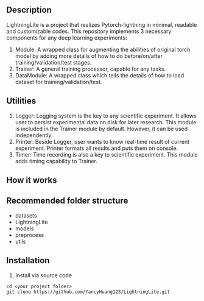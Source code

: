 ## Description
LightningLite is a project that realizes Pytorch-lightning in minimal, readable and customizable codes. This repository implements 3 necessary components for any deep learning experiments:
1. Module: A wrapped class for augmenting the abilities of original torch model by adding more details of how to do before/on/after training/validation/test stages.
2. Trainer: A general training processor, capable for any tasks.
3. DataModule: A wrapped class which tells the details of how to load dataset for training/validation/test.

## Utilities
1. Logger: Logging system is the key to any scientific experiment. It allows user to persist experimental data on disk for later research. This module is included in the Trainer module by default. However, it can be used independently.
2. Printer: Beside Logger, user wants to know real-time result of current experiment. Printer formats all results and puts them on console.
3. Timer: Time recording is also a key to scientific experiment. This module adds timing capability to Trainer.

## How it works

## Recommended folder structure

- datasets
- LightningLite
- models
- preprocess
- utils

## Installation
1. Install via source code
```
cd <your project folder>
git clone https://github.com/YancyHuang123/LightningLite.git
```

